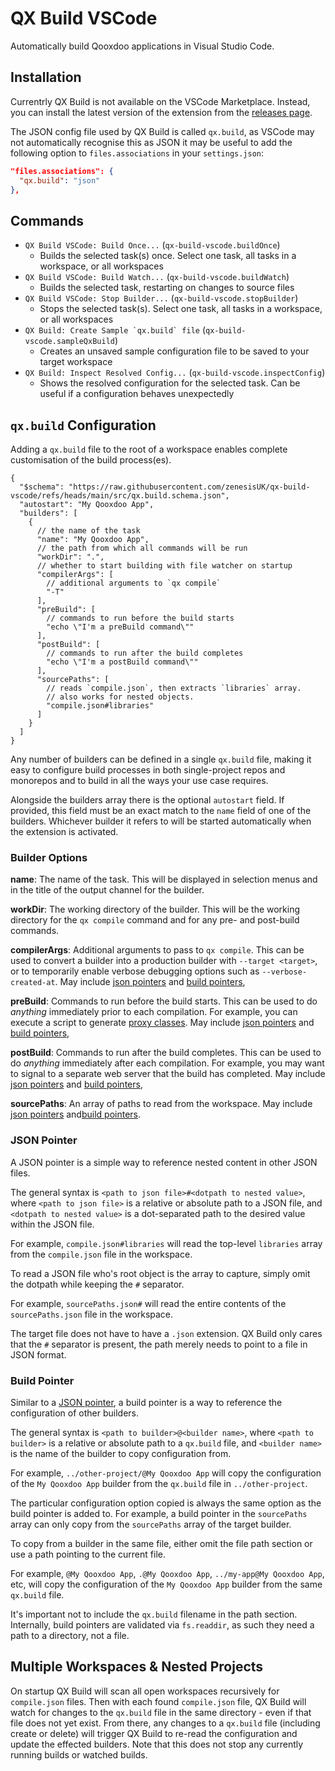 [releases]: https://github.com/ZenesisUK/qx-build-vscode/releases
[proxies]: https://qooxdoo.org/documentation/v7.6/#/development/compiler/configuration/compile?id=targets

# QX Build VSCode

Automatically build Qooxdoo applications in Visual Studio Code.

## Installation

Currentrly QX Build is not available on the VSCode Marketplace. Instead, you can
install the latest version of the extension from the [releases page][releases].

The JSON config file used by QX Build is called `qx.build`, as VSCode may not
automatically recognise this as JSON it may be useful to add the following
option to `files.associations` in your `settings.json`:

```json
"files.associations": {
  "qx.build": "json"
},
```

## Commands

- `QX Build VSCode: Build Once...` (`qx-build-vscode.buildOnce`)
  - Builds the selected task(s) once. Select one task, all tasks in a workspace,
    or all workspaces
- `QX Build VSCode: Build Watch...` (`qx-build-vscode.buildWatch`)
  - Builds the selected task, restarting on changes to source files
- `QX Build VSCode: Stop Builder...` (`qx-build-vscode.stopBuilder`)
  - Stops the selected task(s). Select one task, all tasks in a workspace, or
    all workspaces
- ``QX Build: Create Sample `qx.build` file`` (`qx-build-vscode.sampleQxBuild`)
  - Creates an unsaved sample configuration file to be saved to your target
    workspace
- `QX Build: Inspect Resolved Config...` (`qx-build-vscode.inspectConfig`)
  - Shows the resolved configuration for the selected task. Can be useful if
    a configuration behaves unexpectedly

## `qx.build` Configuration

Adding a `qx.build` file to the root of a workspace enables complete
customisation of the build process(es).

```jsonc
{
  "$schema": "https://raw.githubusercontent.com/zenesisUK/qx-build-vscode/refs/heads/main/src/qx.build.schema.json",
  "autostart": "My Qooxdoo App",
  "builders": [
    {
      // the name of the task
      "name": "My Qooxdoo App",
      // the path from which all commands will be run
      "workDir": ".",
      // whether to start building with file watcher on startup
      "compilerArgs": [
        // additional arguments to `qx compile`
        "-T"
      ],
      "preBuild": [
        // commands to run before the build starts
        "echo \"I'm a preBuild command\""
      ],
      "postBuild": [
        // commands to run after the build completes
        "echo \"I'm a postBuild command\""
      ],
      "sourcePaths": [
        // reads `compile.json`, then extracts `libraries` array.
        // also works for nested objects.
        "compile.json#libraries"
      ]
    }
  ]
}
```

Any number of builders can be defined in a single `qx.build` file, making it
easy to configure build processes in both single-project repos and monorepos and
to build in all the ways your use case requires.

Alongside the builders array there is the optional `autostart` field. If
provided, this field must be an exact match to the `name` field of one of the
builders. Whichever builder it refers to will be started automatically when the
extension is activated.

### Builder Options

**name**: The name of the task. This will be displayed in selection menus and in
the title of the output channel for the builder.

**workDir**: The working directory of the builder. This will be the working
directory for the `qx compile` command and for any pre- and post-build commands.

**compilerArgs**: Additional arguments to pass to `qx compile`. This can be used
to convert a builder into a production builder with `--target <target>`, or to
temporarily enable verbose debugging options such as `--verbose-created-at`. May
include [json pointers](#json-pointer) and [build pointers](#build-pointer),

**preBuild**: Commands to run before the build starts. This can be used to do
*anything* immediately prior to each compilation. For example, you can execute a
script to generate [proxy classes][proxies]. May include
[json pointers](#json-pointer) and [build pointers](#build-pointer),

**postBuild**: Commands to run after the build completes. This can be used to do
*anything* immediately after each compilation. For example, you may want to
signal to a separate web server that the build has completed. May include
[json pointers](#json-pointer) and [build pointers](#build-pointer),

**sourcePaths**: An array of paths to read from the workspace. May include
[json pointers](#json-pointer) and[build pointers](#build-pointer).

### JSON Pointer

A JSON pointer is a simple way to reference nested content in other JSON files.

The general syntax is `<path to json file>#<dotpath to nested value>`, where
`<path to json file>` is a relative or absolute path to a JSON file, and
`<dotpath to nested value>` is a dot-separated path to the desired value within
the JSON file.

For example, `compile.json#libraries` will read the top-level `libraries` array
from the `compile.json` file in the workspace.

To read a JSON file who's root object is the array to capture, simply omit the
dotpath while keeping the `#` separator.

For example, `sourcePaths.json#` will read the entire contents of the
`sourcePaths.json` file in the workspace.

The target file does not have to have a `.json` extension. QX Build only cares
that the `#` separator is present, the path merely needs to point to a file in
JSON format.

### Build Pointer

Similar to a [JSON pointer](#json-pointer), a build pointer is a way to
reference the configuration of other builders.

The general syntax is `<path to builder>@<builder name>`, where
`<path to builder>` is a relative or absolute path to a `qx.build` file, and
`<builder name>` is the name of the builder to copy configuration from.

For example, `../other-project/@My Qooxdoo App` will copy the configuration of
the `My Qooxdoo App` builder from the `qx.build` file in `../other-project`.

The particular configuration option copied is always the same option as the
build pointer is added to. For example, a build pointer in the `sourcePaths`
array can only copy from the `sourcePaths` array of the target builder.

To copy from a builder in the same file, either omit the file path section or
use a path pointing to the current file.

For example, `@My Qooxdoo App`, `.@My Qooxdoo App`, `../my-app@My Qooxdoo App`,
etc, will copy the configuration of the `My Qooxdoo App` builder from the same
`qx.build` file.

It's important not to include the `qx.build` filename in the path section.
Internally, build pointers are validated via `fs.readdir`, as such they need a
path to a directory, not a file.

## Multiple Workspaces & Nested Projects

On startup QX Build will scan all open workspaces recursively for `compile.json`
files. Then with each found `compile.json` file, QX Build will watch for changes
to the `qx.build` file in the same directory - even if that file does not yet
exist.
From there, any changes to a `qx.build` file (including create or delete) will
trigger QX Build to re-read the configuration and update the effected builders.
Note that this does not stop any currently running builds or watched builds.